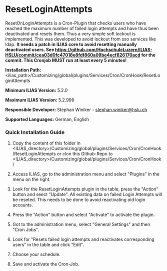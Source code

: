 # ResetLoginAttempts

ResetOnLoginAttempts is a Cron-Plugin that checks users who have reached the maximum number of failed login attempts and have thus been deactivated and resets them. Thus a very simple soft lockout is implemented. This was developed to avoid lockout from sso services like ldap.
**It needs a patch in ILIAS core to avoid resetting manually deactivated users. See https://github.com/HochschuleLuzern/ILIAS-HSLU/commit/cea03d0fc47018e8fdf860a09be4ecf826170acd for the commit. This Cronjob MUST run at least every 5 minutes!**

**Installation Path:**
<ilias_path>/Customizing/global/plugins/Services/Cron/CronHook/ResetLoginAttempts

**Minimum ILIAS Version:**
5.2.0

**Maximum ILIAS Version:**
5.2.999

**Responsible Developer:**
Stephan Winiker - stephan.winiker@hslu.ch

**Supported Languages:**
German, English

### Quick Installation Guide
1. Copy the content of this folder in <ILIAS_directory>/Customizing/global/plugins/Services/Cron/CronHook/ResetLoginAttempts or clon this Github-Repo to <ILIAS_directory>/Customizing/global/plugins/Services/Cron/CronHook/

2. Access ILIAS, go to the administration menu and select "Plugins" in the menu on the right.

3. Look for the ResetLoginAttempts plugin in the table, press the "Action" button and seect "Update". All existing data on failed Login Attempts will be reseted. This needs to be done to avoid reactivating old login accounts.

4. Press the "Action" button and select "Activate" to activate the plugin.

5. Got to the administration menu, select "General Settings" and then "Cron Jobs".

7. Look for "Resets failed login attempts and reactivates corresponding users" in the table and click "Edit".

8. Choose your schedule.

9. Save and activate the Cron-Job.

